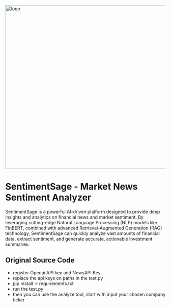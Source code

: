 <img width="512" height="512" alt="logo" src="https://github.com/user-attachments/assets/9a79ea9c-9cc5-45ca-ac7f-469757921619" />

# SentimentSage - Market News Sentiment Analyzer
SentimentSage is a powerful AI-driven platform designed to provide deep insights and analytics on financial news and market sentiment. By leveraging cutting-edge Natural Language Processing (NLP) models like FinBERT, combined with advanced Retrieval-Augmented Generation (RAG) technology, SentimentSage can quickly analyze vast amounts of financial data, extract sentiment, and generate accurate, actionable investment summaries.

## Original Source Code
- register Openai API key and NewsAPI Key
- replace the api keys on paths in the test.py
- pip install -r requirements.txt
- run the test.py
- then you can use the analyze tool, start with input your chosen company ticker
